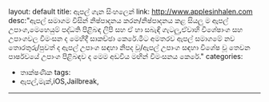 layout: default
title: ඇපල් ගැන සිංහලෙන්
link: http://www.applesinhalen.com
desc:"ඇපල් සමාගම විසින් නිෂ්පාදනය කරන/නිෂ්පාදනය කළ සියලු ම ඇපල් උපාංග,මෙහෙයුම් පද්ධති පිළිබඳ ලිපි සහ ඒ හා සබැඳි ගැටලු,ඒවාහි විශේෂාංග සහ උපාංගවල විමංසන ද මෙහිදී සාකච්ඡා කෙරේ.මීට අමතරව ඇපල් සමාගමේ නව තොරතුරු/පුවත් ද ඇපල් උපාංග සඳහා නිපද වූ/ඇපල් උපාංග සඳහා විශේෂ වූ තෙවන පාර්ෂවයේ උපාංග පිළිබඳව ද මෙම අඩවිය මඟින් විමංසනය කෙරේ."
categories:
- තාක්ෂණික
tags:
- ඇපල්,මැක්,iOS,Jailbreak,
---